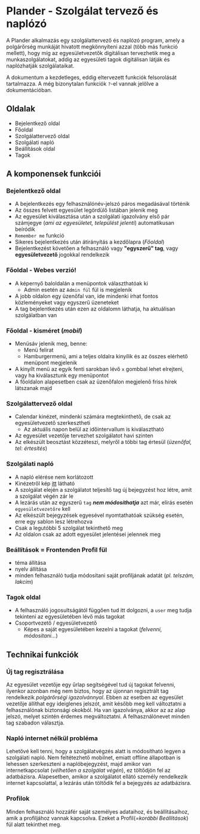 # Plander - Szolgálat tervező és naplózó

A Plander alkalmazás egy szolgálattervező és naplózó program, amely a polgárőrség munkáját hivatott megkönnyíteni azzal (több más funkció mellett), hogy míg az egyesületvezetők digitálisan tervezhetik meg a munkaszolgálatokat, addig az egyesületi tagok digitálisan látják és naplózhatják szolgálataikat.

A dokumentum a kezdetleges, eddig eltervezett funkciók felsorolását tartalmazza. A még bizonytalan funkciók `?`-el vannak jelölve a dokumentációban.

## Oldalak
- Bejelentkező oldal
- Főoldal
- Szolgálattervező oldal <!-- oldal és fül helyett oldal -->
- Szolgálati napló
- Beállítások oldal
- Tagok

## A komponensek funkciói
### Bejelentkező oldal
- A bejelentkezés egy felhasználónév-jelszó páros megadásával történik
- Az összes felvett egyesület legördülő listában jelenik meg
- Az egyesület kiválasztása után a szolgálati igazolvány első pár számjegye (*ami az egyesületet, települést jelenti*) automatikusan beíródik
- `Remember me` funkció
- Sikeres bejelentkezés után átirányítás a kezdőlapra (*Főoldal*)
- Bejelentkezést követően a felhasználó vagy **"egyszerű" tag**, vagy **egyesületvezető** jogokkal rendelkezik
  
### Főoldal - Webes verzió!
- A képernyő baloldalán a menüpontok választhatóak ki
   - Admin esetén az `Admin fül` fül is megjelenik
- A jobb oldalon egy üzenőfal van, ide mindenki írhat fontos közleményeket vagy egyszerű üzeneteket
- A tag bejelentkezés után ezen az oldalomn láthatja, ha aktuálisan szolgálatban van

### Főoldal - kisméret (*mobil*)
- Menüsáv jelenik meg, benne:
  - Menü felirat
  - Hamburgermenü, ami a teljes oldalra kinyílik és az összes elérhető menüpont megjelenik
- A kinyílt menü az egyik fenti sarokban lévő `x` gombbal lehet elrejteni, vagy ha kiválasztunk egy menüpontot
- A főoldalon alapesetben csak az üzenőfalon megjelenő friss hírek látszanak majd

### Szolgálattervező oldal
- Calendar kinézet, mindenki számára megtekinthető, de csak az egyesületvezető szerkesztheti 
  - Az aktuális napon belül az időintervallum is kiválasztható
- Az egyesület vezetője tervezhet szolgálatot havi szinten
- Az elkészült beosztást közzéteszi, melyről a többi tag értesül (*üzenőfal, tel: értesítés*)
  
### Szolgálati napló
- A napló elérése nem korlátozott
- Kinézetről kép [itt](https://github.com/Dansoftowner/14AB-A-Others/tree/main/UI_design) látható
- A szolgálat elején a szolgálatot teljesítő tag új bejegyzést hoz létre, amit a szolgálat végén zár le
- A lezárás után az egyszerű `tag` ***nem módosíthatja*** azt már, elírás esetén `egyesületvezetőre` kell
- Az elkészült bejegyzések egyesével nyomtathatóak szükség esetén, erre egy sablon lesz létrehozva
- Csak a legutóbbi 5 szolgálat tekinthető meg
- Az oldalon csak az adott egyesület jelentései jelennek meg

### Beállítások = Frontenden Profil fül 
- téma állítása
- nyelv állítása
- minden felhasználó tudja módosítani saját profiljának adatát (*pl. telszám, lakcím*)

### Tagok oldal
- A felhasználó jogosultságától függően tud itt dolgozni, a `user` meg tudja tekinteni az egyesületében lévő más tagokat
- Csoportvezető / egyesületvezető
  - Képes a saját egyesületében kezelni a tagokat (*felvenni, módosítani...*)

## Technikai funkciók

### Új tag regisztrálása
 Az egyesület vezetője egy űrlap segítségével tud új tagokat felvenni, ilyenkor azonban még nem biztos, hogy az újonnan regisztrált tag rendelkezik *polgárőrségi igazolvánnyal*. Ebben az esetben az egyesület vezetője állíthat egy ideiglenes jelszót, amit később meg kell változtatni a felhasználónak biztonsági okokból. Ha van igazolványa, akkor az az alap jelszó, melyet szintén érdemes megváltoztatni. A felhasználónevet minden tag szabadon választja.

 ### Napló internet nélkül probléma
Lehetővé kell tenni, hogy a szolgálatvégzés alatt is módosítható legyen a szolgálati napló. Nem feltétezhető mobilnet, emiatt offline állapotban is lehessen szerkeszteni a naplóbejegyzést, majd amikor van internetkapcsolat (*vélhetően a szolgálat végén*), ez töltődjön fel az adatbázisra. Alapesetben, amikor a szolgálatot ellátó személy rendelkezik internet kapcsolattal, a lezárás után töltődik fel a bejegyzés az adatbázisra.

### Profilok
Minden felhasználó hozzáfér saját személyes adataihoz, és beállításaihoz, amik a profiljához vannak kapcsolva. Ezeket a Profil(*=korábbi Beállítások*) fül alatt tekinthet meg.


